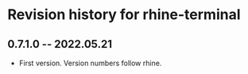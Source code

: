 # Revision history for rhine-terminal

## 0.7.1.0 -- 2022.05.21

* First version. Version numbers follow rhine.
